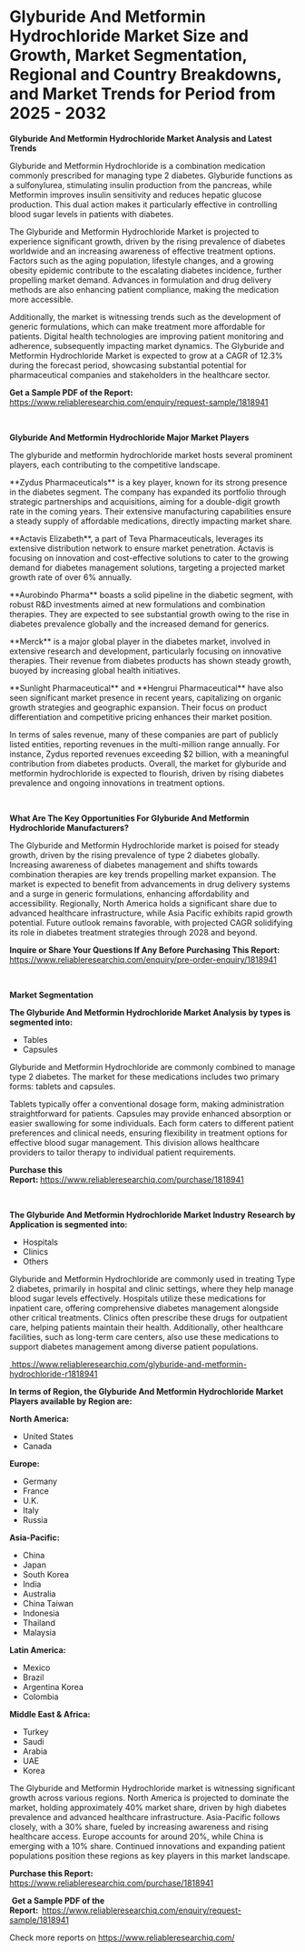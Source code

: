 <p><h1>Glyburide And Metformin Hydrochloride Market Size and Growth, Market Segmentation, Regional and Country Breakdowns, and Market Trends for Period from 2025 -  2032</h1></p><p><strong>Glyburide And Metformin Hydrochloride Market Analysis and Latest Trends</strong></p>
<p><p>Glyburide and Metformin Hydrochloride is a combination medication commonly prescribed for managing type 2 diabetes. Glyburide functions as a sulfonylurea, stimulating insulin production from the pancreas, while Metformin improves insulin sensitivity and reduces hepatic glucose production. This dual action makes it particularly effective in controlling blood sugar levels in patients with diabetes.</p><p>The Glyburide and Metformin Hydrochloride Market is projected to experience significant growth, driven by the rising prevalence of diabetes worldwide and an increasing awareness of effective treatment options. Factors such as the aging population, lifestyle changes, and a growing obesity epidemic contribute to the escalating diabetes incidence, further propelling market demand. Advances in formulation and drug delivery methods are also enhancing patient compliance, making the medication more accessible.</p><p>Additionally, the market is witnessing trends such as the development of generic formulations, which can make treatment more affordable for patients. Digital health technologies are improving patient monitoring and adherence, subsequently impacting market dynamics. The Glyburide and Metformin Hydrochloride Market is expected to grow at a CAGR of 12.3% during the forecast period, showcasing substantial potential for pharmaceutical companies and stakeholders in the healthcare sector.</p></p>
<p><strong>Get a Sample PDF of the Report:&nbsp;</strong> <a href="https://www.reliableresearchiq.com/enquiry/request-sample/1818941?utm_campaign=2291&utm_medium=2&utm_source=Github&utm_content=ia&utm_term=08032025&utm_id=glyburide-and-metformin-hydrochloride">https://www.reliableresearchiq.com/enquiry/request-sample/1818941</a></p>
<p>&nbsp;</p>
<p><strong>Glyburide And Metformin Hydrochloride Major Market Players</strong></p>
<p><p>The glyburide and metformin hydrochloride market hosts several prominent players, each contributing to the competitive landscape. </p><p>**Zydus Pharmaceuticals** is a key player, known for its strong presence in the diabetes segment. The company has expanded its portfolio through strategic partnerships and acquisitions, aiming for a double-digit growth rate in the coming years. Their extensive manufacturing capabilities ensure a steady supply of affordable medications, directly impacting market share.</p><p>**Actavis Elizabeth**, a part of Teva Pharmaceuticals, leverages its extensive distribution network to ensure market penetration. Actavis is focusing on innovation and cost-effective solutions to cater to the growing demand for diabetes management solutions, targeting a projected market growth rate of over 6% annually.</p><p>**Aurobindo Pharma** boasts a solid pipeline in the diabetic segment, with robust R&D investments aimed at new formulations and combination therapies. They are expected to see substantial growth owing to the rise in diabetes prevalence globally and the increased demand for generics.</p><p>**Merck** is a major global player in the diabetes market, involved in extensive research and development, particularly focusing on innovative therapies. Their revenue from diabetes products has shown steady growth, buoyed by increasing global health initiatives.</p><p>**Sunlight Pharmaceutical** and **Hengrui Pharmaceutical** have also seen significant market presence in recent years, capitalizing on organic growth strategies and geographic expansion. Their focus on product differentiation and competitive pricing enhances their market position.</p><p>In terms of sales revenue, many of these companies are part of publicly listed entities, reporting revenues in the multi-million range annually. For instance, Zydus reported revenues exceeding $2 billion, with a meaningful contribution from diabetes products. Overall, the market for glyburide and metformin hydrochloride is expected to flourish, driven by rising diabetes prevalence and ongoing innovations in treatment options.</p></p>
<p>&nbsp;</p>
<p><strong>What Are The Key Opportunities For Glyburide And Metformin Hydrochloride Manufacturers?</strong></p>
<p><p>The Glyburide and Metformin Hydrochloride market is poised for steady growth, driven by the rising prevalence of type 2 diabetes globally. Increasing awareness of diabetes management and shifts towards combination therapies are key trends propelling market expansion. The market is expected to benefit from advancements in drug delivery systems and a surge in generic formulations, enhancing affordability and accessibility. Regionally, North America holds a significant share due to advanced healthcare infrastructure, while Asia Pacific exhibits rapid growth potential. Future outlook remains favorable, with projected CAGR solidifying its role in diabetes treatment strategies through 2028 and beyond.</p></p>
<p><strong>Inquire or Share Your Questions If Any Before Purchasing This Report:</strong> <a href="https://www.reliableresearchiq.com/enquiry/pre-order-enquiry/1818941?utm_campaign=2291&utm_medium=2&utm_source=Github&utm_content=ia&utm_term=08032025&utm_id=glyburide-and-metformin-hydrochloride">https://www.reliableresearchiq.com/enquiry/pre-order-enquiry/1818941</a></p>
<p>&nbsp;</p>
<p><strong>Market Segmentation</strong></p>
<p><strong>The Glyburide And Metformin Hydrochloride Market Analysis by types is segmented into:</strong></p>
<p><ul><li>Tables</li><li>Capsules</li></ul></p>
<p><p>Glyburide and Metformin Hydrochloride are commonly combined to manage type 2 diabetes. The market for these medications includes two primary forms: tablets and capsules. </p><p>Tablets typically offer a conventional dosage form, making administration straightforward for patients. Capsules may provide enhanced absorption or easier swallowing for some individuals. Each form caters to different patient preferences and clinical needs, ensuring flexibility in treatment options for effective blood sugar management. This division allows healthcare providers to tailor therapy to individual patient requirements.</p></p>
<p><strong>Purchase this Report:&nbsp;</strong><a href="https://www.reliableresearchiq.com/purchase/1818941?utm_campaign=2291&utm_medium=2&utm_source=Github&utm_content=ia&utm_term=08032025&utm_id=glyburide-and-metformin-hydrochloride">https://www.reliableresearchiq.com/purchase/1818941</a></p>
<p>&nbsp;</p>
<p><strong>The Glyburide And Metformin Hydrochloride Market Industry Research by Application is segmented into:</strong></p>
<p><ul><li>Hospitals</li><li>Clinics</li><li>Others</li></ul></p>
<p><p>Glyburide and Metformin Hydrochloride are commonly used in treating Type 2 diabetes, primarily in hospital and clinic settings, where they help manage blood sugar levels effectively. Hospitals utilize these medications for inpatient care, offering comprehensive diabetes management alongside other critical treatments. Clinics often prescribe these drugs for outpatient care, helping patients maintain their health. Additionally, other healthcare facilities, such as long-term care centers, also use these medications to support diabetes management among diverse patient populations.</p></p>
<p><a href="https://www.reliableresearchiq.com/glyburide-and-metformin-hydrochloride-r1818941?utm_campaign=2291&utm_medium=2&utm_source=Github&utm_content=ia&utm_term=08032025&utm_id=glyburide-and-metformin-hydrochloride">&nbsp;https://www.reliableresearchiq.com/glyburide-and-metformin-hydrochloride-r1818941</a></p>
<p><strong>In terms of Region, the Glyburide And Metformin Hydrochloride Market Players available by Region are:</strong></p>
<p>
    <p> <strong> North America: </strong>
        <ul>
            <li>United States</li>
            <li>Canada</li>
        </ul>
        </p> 
    <p> <strong> Europe: </strong>
        <ul>
            <li>Germany</li>
            <li>France</li>
            <li>U.K.</li>
            <li>Italy</li>
            <li>Russia</li>
        </ul>
        </p> 
    <p> <strong> Asia-Pacific: </strong>
        <ul>
            <li>China</li>
            <li>Japan</li>
            <li>South Korea</li>
            <li>India</li>
            <li>Australia</li>
            <li>China Taiwan</li>
            <li>Indonesia</li>
            <li>Thailand</li>
            <li>Malaysia</li>
        </ul>
        </p> 
    <p> <strong> Latin America: </strong>
        <ul>
            <li>Mexico</li>
            <li>Brazil</li>
            <li>Argentina Korea</li>
            <li>Colombia</li>
        </ul>
        </p> 
    <p> <strong> Middle East & Africa: </strong>
        <ul>
            <li>Turkey</li>
            <li>Saudi</li>
            <li>Arabia</li>
            <li>UAE</li>
            <li>Korea</li>
        </ul>
    </p>
    </p>
<p><p>The Glyburide and Metformin Hydrochloride market is witnessing significant growth across various regions. North America is projected to dominate the market, holding approximately 40% market share, driven by high diabetes prevalence and advanced healthcare infrastructure. Asia-Pacific follows closely, with a 30% share, fueled by increasing awareness and rising healthcare access. Europe accounts for around 20%, while China is emerging with a 10% share. Continued innovations and expanding patient populations position these regions as key players in this market landscape.</p></p>
<p><strong>Purchase this Report: </strong><a href="https://www.reliableresearchiq.com/purchase/1818941?utm_campaign=2291&utm_medium=2&utm_source=Github&utm_content=ia&utm_term=08032025&utm_id=glyburide-and-metformin-hydrochloride">https://www.reliableresearchiq.com/purchase/1818941</a></p>
<p>&nbsp;<strong>Get a Sample PDF of the Report:&nbsp;&nbsp;</strong><a href="https://www.reliableresearchiq.com/enquiry/request-sample/1818941?utm_campaign=2291&utm_medium=2&utm_source=Github&utm_content=ia&utm_term=08032025&utm_id=glyburide-and-metformin-hydrochloride">https://www.reliableresearchiq.com/enquiry/request-sample/1818941</a></p>
<p><strong></strong></p>
<p>Check more reports on <a href="https://www.reliableresearchiq.com/?utm_campaign=2291&utm_medium=2&utm_source=Github&utm_content=ia&utm_term=08032025&utm_id=glyburide-and-metformin-hydrochloride">https://www.reliableresearchiq.com/</a></p>